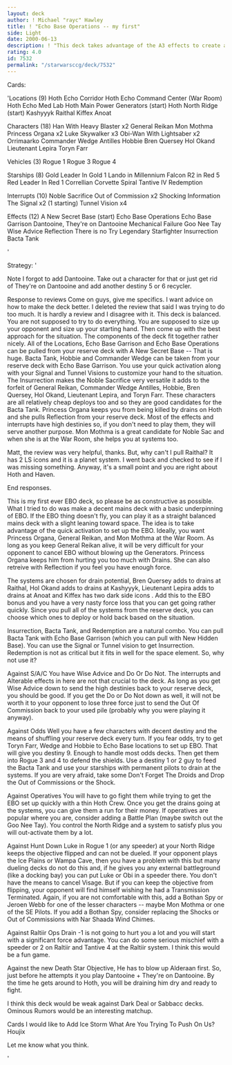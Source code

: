 ```yaml
---
layout: deck
author: ! Michael "rayc" Hawley
title: ! "Echo Base Operations -- my first"
side: Light
date: 2000-06-13
description: ! "This deck takes advantage of the A3 effects to create a fast, balanced EBO."
rating: 4.0
id: 7532
permalink: "/starwarsccg/deck/7532"
---
```

Cards: 

'Locations (9)
Hoth Echo Corridor
Hoth Echo Command Center (War Room)
Hoth Echo Med Lab
Hoth Main Power Generators (start)
Hoth North Ridge (start)
Kashyyyk
Raithal
Kiffex
Anoat

Characters (18)
Han With Heavy Blaster x2
General Reikan
Mon Mothma
Princess Organa x2
Luke Skywalker x3
Obi-Wan With Lightsaber x2
Orrimaarko
Commander Wedge Antilles
Hobbie
Bren Quersey
Hol Okand
Lieutenant Lepira
Toryn Farr

Vehicles (3)
Rogue 1
Rogue 3
Rogue 4

Starships (8)
Gold Leader In Gold 1
Lando in Millennium Falcon
R2 in Red 5
Red Leader In Red 1
Correllian Corvette
Spiral
Tantive IV
Redemption

Interrupts (10)
Noble Sacrifice
Out of Commission x2
Shocking Information
The Signal x2 (1 starting)
Tunnel Vision x4

Effects (12)
A New Secret Base (start)
Echo Base Operations
Echo Base Garrison
Dantooine, They're on Dantooine
Mechanical Failure
Goo Nee Tay
Wise Advice
Reflection
There is no Try
Legendary Starfighter
Insurrection
Bacta Tank

'

Strategy: '

Note I forgot to add Dantooine. Take out a character for that or just get rid of They're on Dantooine and add another destiny 5 or 6 recycler.

Response to reviews
Come on guys, give me specifics. I want advice on how to make the deck better. I deleted the review that said I was trying to do too much. It is hardly a review and I disagree with it. This deck is balanced. You are not supposed to try to do everything. You are supposed to size up your opponent and size up your starting hand. Then come up with the best approach for the situation.	The components of the deck fit together rather nicely. All of the Locations, Echo Base Garrison and Echo Base Operations can be pulled from your reserve deck with A New Secret Base -- That is huge.  Bacta Tank, Hobbie and Commander Wedge can be taken from your reserve deck with Echo Base Garrison. You use your quick activation along with your Signal and Tunnel Visions to customize your hand to the situation.  The Insurrection makes the Noble Sacrifice very versatile it adds to the forfeit of General Reikan, Commander Wedge Antilles, Hobbie, Bren Quersey, Hol Okand, Lieutenant Lepira, and Toryn Farr. These characters are all relatively cheap deploys too and so they are good candidates for the Bacta Tank. Princess Organa keeps you from being killed by drains on Hoth and she pulls Reflection from your reserve deck.  Most of the effects and interrupts have high destinies so, if you don't need to play them, they will serve another purpose.  Mon Mothma is a great candidate for Noble Sac and  when she is at the War Room, she helps you at systems too.

Matt, the review was very helpful, thanks. But, why can't I pull Raithal? It has 2 LS icons and it is a planet system. I went back and checked to see if I was missing something. Anyway, it's a small point and you are right about Hoth and Haven.

End responses.

This is my first ever EBO deck, so please be as constructive as possible. What I tried to do was make a decent mains deck with a basic underpinning of EBO. If the EBO thing doesn't fly, you can play it as a straight balanced mains deck with a slight leaning toward space. The idea is to take advantage of the quick activation to set up the EBO. Ideally, you want Princess Organa, General Reikan, and Mon Mothma at the War Room. As long as you keep General Reikan alive, it will be very difficult for your opponent to cancel EBO without blowing up the Generators. Princess Organa keeps him from hurting you too much with Drains. She can also retreive with Reflection if you feel you have enough force.

The systems are chosen for drain potential,  Bren Quersey adds to drains at Raithal, Hol Okand adds to drains at Kashyyyk, Lieutenant Lepira adds to drains at Anoat and Kiffex has two dark side icons . Add this to the EBO bonus and you have a very nasty force loss that you can get going rather quickly. Since you pull all of the systems from the reserve deck, you can choose which ones to deploy or hold back based on the situation.

Insurrection, Bacta Tank, and Redemption are a natural combo. You can pull Bacta Tank with Echo Base Garrison (which you can pull with New Hidden Base). You can use the Signal or Tunnel vision to get Insurrection. Redemption is not as critical but it fits in well for the space element. So, why not use it?

Against S/A/C You have Wise Advice and Do Or Do Not. The interrupts and Alterable effects in here are not that crucial to the deck. As long as you get Wise Advice down to send the high destinies back to your reserve deck, you should be good. If you get the Do or Do Not down as well, it will not be worth it to your opponent to lose three force just to send the Out Of Commission back to your used pile (probably why you were playing it anyway).

Against Odds Well you have a few characters with decent destiny and the means of shuffling your reserve deck every turn. If you fear odds, try to get Toryn Farr, Wedge and Hobbie to Echo Base locations to set up EBO. That will give you destiny 9. Enough to handle most odds decks. Then get them into Rogue 3 and 4 to defend the shields. Use a destiny 1 or 2 guy to feed the Bacta Tank and use your starships with permanent pilots to drain at the systems. If you are very afraid, take some Don't Forget The Droids and Drop the Out of Commissions or the Shock.

Against Operatives You will have to go fight them while trying to get the EBO set up quickly with a thin Hoth Crew. Once you get the drains going at the systems, you can give them a run for their money. If operatives are popular where you are, consider adding a Battle Plan (maybe switch out the Goo Nee Tay). You control the North Ridge and a system to satisfy plus you will out-activate them by a lot.

Against Hunt Down Luke in Rogue 1 (or any speeder) at your North Ridge keeps the objective flipped and can not be dueled. If your opponent plays the Ice Plains or Wampa Cave, then you have a problem with this but many dueling decks do not do this and, if he gives you any external battleground (like a docking bay) you can put Luke or Obi in a speeder there. You don't have the means to cancel Visage. But if you can keep the objective from flipping, your opponent will find himself wishing he had a Transmission Terminated.	Again, if you are not comfortable with this, add a Bothan Spy or Jeroen Webb for one of the lesser characters -- maybe Mon Mothma or one of the SE Pilots. If you add a Bothan Spy, consider replacing the Shocks or Out of Commissions with Nar Shaada Wind Chimes.

Against Raltiir Ops Drain -1 is not going to hurt you a lot and you will start with a significant force advantage. You can do some serious mischief with a speeder or 2 on Raltiir and Tantive 4 at the Raltiir system. I think this would be a fun game.

Against the new Death Star Objective, He has to blow up Alderaan first. So, just before he attempts it you play Dantooine + They're on Dantooine. By the time he gets around to Hoth, you will be draining him dry and ready to fight.

I think this deck would be weak against Dark Deal or Sabbacc decks. Ominous Rumors would be an interesting matchup.

Cards I would like to Add
Ice Storm
What Are You Trying To Push On Us?
Houjix

Let me know what you think.




'
